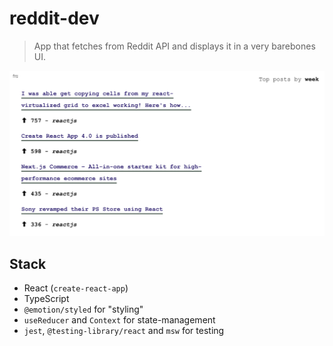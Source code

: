 # reddit-dev

> App that fetches from Reddit API and displays it in a very barebones UI.

![Reddit dev](public/reddit-dev.png)

## Stack

* React (`create-react-app`)
* TypeScript
* `@emotion/styled` for "styling"
* `useReducer` and `Context` for state-management
* `jest`, `@testing-library/react` and `msw` for testing
